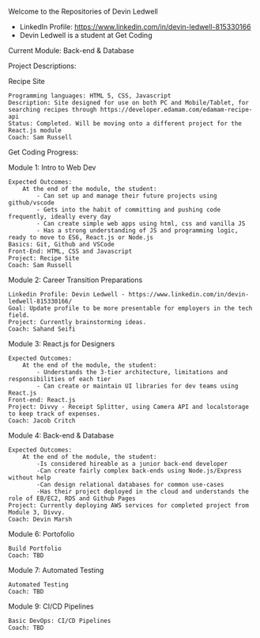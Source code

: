 Welcome to the Repositories of Devin Ledwell

- LinkedIn Profile: https://www.linkedin.com/in/devin-ledwell-815330166
- Devin Ledwell is a student at Get Coding

Current Module: Back-end & Database

Project Descriptions:

Recipe Site

    Programming languages: HTML 5, CSS, Javascript
    Description: Site designed for use on both PC and Mobile/Tablet, for searching recipes through https://developer.edamam.com/edamam-recipe-api
    Status: Completed. Will be moving onto a different project for the React.js module
    Coach: Sam Russell

Get Coding Progress:

Module 1: Intro to Web Dev

    Expected Outcomes:
        At the end of the module, the student:
            - Can set up and manage their future projects using github/vscode
            - Gets into the habit of committing and pushing code frequently, ideally every day
            - Can create simple web apps using html, css and vanilla JS
            - Has a strong understanding of JS and programming logic, ready to move to ES6, React.js or Node.js
    Basics: Git, Github and VSCode
    Front-End: HTML, CSS and Javascript
    Project: Recipe Site
    Coach: Sam Russell

Module 2: Career Transition Preparations

    Linkedin Profile: Devin Ledwell - https://www.linkedin.com/in/devin-ledwell-815330166/
    Goal: Update profile to be more presentable for employers in the tech field.
    Project: Currently brainstorming ideas.
    Coach: Sahand Seifi

Module 3: React.js for Designers

    Expected Outcomes:
        At the end of the module, the student:
            - Understands the 3-tier architecture, limitations and responsibilities of each tier
            - Can create or maintain UI libraries for dev teams using React.js
    Front-end: React.js
    Project: Divvy - Receipt Splitter, using Camera API and localstorage to keep track of expenses.
    Coach: Jacob Critch

Module 4: Back-end & Database
    
    Expected Outcomes:
        At the end of the module, the student:
	        -Is considered hireable as a junior back-end developer
        	-Can create fairly complex back-ends using Node.js/Express without help
        	-Can design relational databases for common use-cases
        	-Has their project deployed in the cloud and understands the role of EB/EC2, RDS and Github Pages
    Project: Currently deploying AWS services for completed project from Module 3, Divvy.
    Coach: Devin Marsh

Module 6: Portofolio

    Build Portfolio
    Coach: TBD

Module 7: Automated Testing

    Automated Testing
    Coach: TBD

Module 9: CI/CD Pipelines

    Basic DevOps: CI/CD Pipelines
    Coach: TBD

